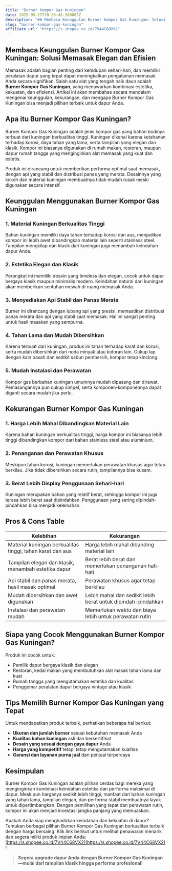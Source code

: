 ```yaml
---
title: "Burner Kompor Gas Kuningan"
date: 2025-05-27T20:38:43.380083Z
description: "## Membaca Keunggulan Burner Kompor Gas Kuningan: Solusi Memasak Elegan dan Efisien..."
slug: "burner-kompor-gas-kuningan"
affiliate_url: "https://s.shopee.co.id/7V44C68VX2"
---
```

## Membaca Keunggulan Burner Kompor Gas Kuningan: Solusi Memasak Elegan dan Efisien

Memasak adalah bagian penting dari kehidupan sehari-hari, dan memiliki peralatan dapur yang tepat dapat meningkatkan pengalaman memasak Anda secara signifikan. Salah satu alat yang tengah naik daun adalah **Burner Kompor Gas Kuningan**, yang menawarkan kombinasi estetika, kekuatan, dan efisiensi. Artikel ini akan membahas secara mendalam mengenai keunggulan, kekurangan, dan mengapa Burner Kompor Gas Kuningan bisa menjadi pilihan terbaik untuk dapur Anda.

## Apa itu Burner Kompor Gas Kuningan?

Burner Kompor Gas Kuningan adalah jenis kompor gas yang bahan bodinya terbuat dari kuningan berkualitas tinggi. Kuningan dikenal karena ketahanan terhadap korosi, daya tahan yang lama, serta tampilan yang elegan dan klasik. Kompor ini biasanya digunakan di rumah makan, restoran, maupun dapur rumah tangga yang menginginkan alat memasak yang kuat dan estetis.

Produk ini dirancang untuk memberikan performa optimal saat memasak, dengan api yang stabil dan distribusi panas yang merata. Desainnya yang kokoh dan material kuningan membuatnya tidak mudah rusak meski digunakan secara intensif.

## Keunggulan Menggunakan Burner Kompor Gas Kuningan

### 1. Material Kuningan Berkualitas Tinggi

Bahan kuningan memiliki daya tahan terhadap korosi dan aus, menjadikan kompor ini lebih awet dibandingkan material lain seperti stainless steel. Tampilan mengkilap dan klasik dari kuningan juga menambah keindahan dapur Anda.

### 2. Estetika Elegan dan Klasik

Perangkat ini memiliki desain yang timeless dan elegan, cocok untuk dapur bergaya klasik maupun minimalis modern. Keindahan natural dari kuningan akan memberikan sentuhan mewah di ruang memasak Anda.

### 3. Menyediakan Api Stabil dan Panas Merata

Burner ini dirancang dengan lubang api yang presisi, memastikan distribusi panas merata dan api yang stabil saat memasak. Hal ini sangat penting untuk hasil masakan yang sempurna.

### 4. Tahan Lama dan Mudah Dibersihkan

Karena terbuat dari kuningan, produk ini tahan terhadap karat dan korosi, serta mudah dibersihkan dari noda minyak atau kotoran lain. Cukup lap dengan kain basah dan sedikit sabun pembersih, kompor tetap kinclong.

### 5. Mudah Instalasi dan Perawatan

Kompor gas berbahan kuningan umumnya mudah dipasang dan dirawat. Pemasangannya pun cukup simpel, serta komponen-komponennya dapat diganti secara mudah jika perlu.

## Kekurangan Burner Kompor Gas Kuningan

### 1. Harga Lebih Mahal Dibandingkan Material Lain

Karena bahan kuningan berkualitas tinggi, harga kompor ini biasanya lebih tinggi dibandingkan kompor dari bahan stainless steel atau aluminium.

### 2. Penanganan dan Perawatan Khusus

Meskipun tahan korosi, kuningan memerlukan perawatan khusus agar tetap berkilau. Jika tidak dibersihkan secara rutin, tampilannya bisa kusam.

### 3. Berat Lebih Display Penggunaan Sehari-hari

Kuningan merupakan bahan yang relatif berat, sehingga kompor ini juga terasa lebih berat saat dipindahkan. Penggunaan yang sering dipindah-pindahkan bisa menjadi kelemahan.

## Pros & Cons Table

| Kelebihan | Kekurangan |
|---|---|
| Material kuningan berkualitas tinggi, tahan karat dan aus | Harga lebih mahal dibanding material lain |
| Tampilan elegan dan klasik, menambah estetika dapur | Berat lebih berat dan memerlukan penanganan hati-hati |
| Api stabil dan panas merata, hasil masak optimal | Perawatan khusus agar tetap berkilau |
| Mudah dibersihkan dan awet digunakan | Lebih mahal dan sedikit lebih berat untuk dipindah-pindahkan |
| Instalasi dan perawatan mudah | Memerlukan waktu dan biaya lebih untuk perawatan rutin |

## Siapa yang Cocok Menggunakan Burner Kompor Gas Kuningan?

Produk ini cocok untuk:

- Pemilik dapur bergaya klasik dan elegan
- Restoran, kedai makan yang membutuhkan alat masak tahan lama dan kuat
- Rumah tangga yang mengutamakan estetika dan kualitas
- Penggemar peralatan dapur bergaya vintage atau klasik

## Tips Memilih Burner Kompor Gas Kuningan yang Tepat

Untuk mendapatkan produk terbaik, perhatikan beberapa hal berikut:

- **Ukuran dan jumlah burner** sesuai kebutuhan memasak Anda
- **Kualitas bahan kuningan** asli dan bersertifikat
- **Desain yang sesuai dengan gaya dapur** Anda
- **Harga yang kompetitif** tetapi tetap mengutamakan kualitas
- **Garansi dan layanan purna jual** dari penjual terpercaya

## Kesimpulan

Burner Kompor Gas Kuningan adalah pilihan cerdas bagi mereka yang menginginkan kombinasi keindahan estetika dan performa maksimal di dapur. Meskipun harganya sedikit lebih tinggi, manfaat dari bahan kuningan yang tahan lama, tampilan elegan, dan performa stabil membuatnya layak untuk dipertimbangkan. Dengan pemilihan yang tepat dan perawatan rutin, kompor ini akan menjadi investasi jangka panjang yang memuaskan.

Apakah Anda siap menghadirkan keindahan dan kekuatan di dapur? Temukan berbagai pilihan Burner Kompor Gas Kuningan berkualitas terbaik dengan harga bersaing. Klik link berikut untuk melihat penawaran menarik dan segera miliki produk impian Anda: [https://s.shopee.co.id/7V44C68VX2](https://s.shopee.co.id/7V44C68VX2) !

> **Segera upgrade dapur Anda dengan Burner Kompor Gas Kuningan—mulai dari tampilan klasik hingga performa profesional!**